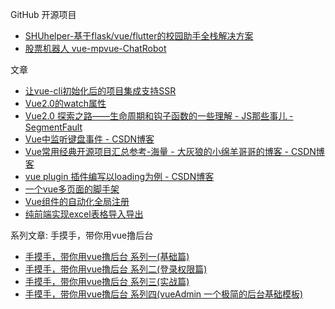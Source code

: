 GitHub 开源项目

- [SHUhelper-基于flask/vue/flutter的校园助手全栈解决方案](https://github.com/shuopensourcecommunity/SHUhelper)
- [股票机器人 vue-mpvue-ChatRobot](https://github.com/zz570557024/vue-mpvue-ChatRobot)

文章

- [让vue-cli初始化后的项目集成支持SSR](https://blog.csdn.net/ligang2585116/article/details/78533793)
- [Vue2.0的watch属性](https://www.jianshu.com/p/fd8d28179427)
- [Vue2.0 探索之路——生命周期和钩子函数的一些理解 - JS那些事儿 - SegmentFault](https://segmentfault.com/a/1190000008010666)
- [Vue中监听键盘事件 - CSDN博客](https://blog.csdn.net/xiaxiangyun/article/details/80404768)
- [Vue常用经典开源项目汇总参考-海量 - 大灰狼的小绵羊哥哥的博客 - CSDN博客](https://blog.csdn.net/sinat_17775997/article/details/64128597)
- [vue plugin 插件编写以loading为例 - CSDN博客](https://blog.csdn.net/sjn0503/article/details/75208217)
- [一个vue多页面的脚手架](http://ask.dcloud.net.cn/article/13385)
- [Vue组件的自动化全局注册](https://blog.csdn.net/duola8789/article/details/82887310)
- [纯前端实现excel表格导入导出](https://segmentfault.com/a/1190000011057149)

系列文章: 手摸手，带你用vue撸后台

- [手摸手，带你用vue撸后台 系列一(基础篇)](https://juejin.im/post/59097cd7a22b9d0065fb61d2)
- [手摸手，带你用vue撸后台 系列二(登录权限篇)](https://juejin.im/post/591aa14f570c35006961acac)
- [手摸手，带你用vue撸后台 系列三(实战篇)](https://juejin.im/post/593121aa0ce4630057f70d35)
- [手摸手，带你用vue撸后台 系列四(vueAdmin 一个极简的后台基础模板)](https://juejin.im/post/595b4d776fb9a06bbe7dba56)

